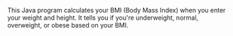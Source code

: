 This Java program calculates your BMI (Body Mass Index) when you enter your weight and height. It tells you if you're underweight, normal, overweight, or obese based on your BMI.
